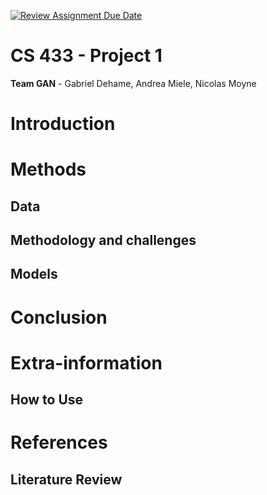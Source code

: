 [![Review Assignment Due Date](https://classroom.github.com/assets/deadline-readme-button-24ddc0f5d75046c5622901739e7c5dd533143b0c8e959d652212380cedb1ea36.svg)](https://classroom.github.com/a/U9FTc9i_)

# CS 433 - Project 1

**Team GAN** - Gabriel Dehame, Andrea Miele, Nicolas Moyne

# Introduction

# Methods

## Data

## Methodology and challenges

## Models

# Conclusion

# Extra-information

## How to Use

# References

## Literature Review
